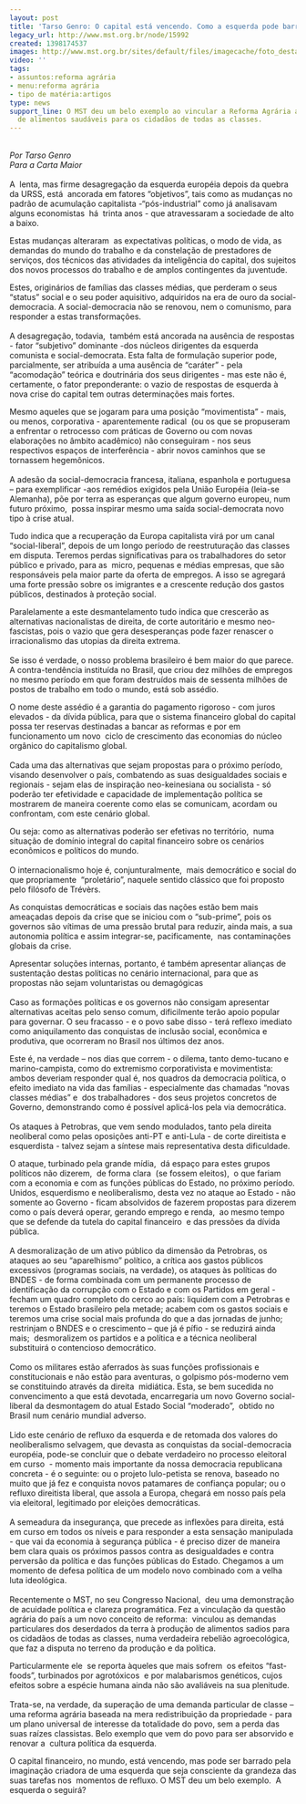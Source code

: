 ```yaml
---
layout: post
title: 'Tarso Genro: O capital está vencendo. Como a esquerda pode barrá-lo?'
legacy_url: http://www.mst.org.br/node/15992
created: 1398174537
images: http://www.mst.org.br/sites/default/files/imagecache/foto_destaque/tarso abre.jpg
video: ''
tags:
- assuntos:reforma agrária
- menu:reforma agrária
- tipo de matéria:artigos
type: news
support_line: O MST deu um belo exemplo ao vincular a Reforma Agrária ao tema da  produção
  de alimentos saudáveis para os cidadãos de todas as classes.
---
```

<p><br><em>Por&nbsp;Tarso&nbsp;Genro<br>Para a Carta Maior</em><br><br>A&nbsp; lenta, mas firme desagregação da esquerda européia depois da quebra da URSS, está&nbsp; ancorada em fatores “objetivos”, tais como as mudanças no padrão de acumulação capitalista -“pós-industrial” como já analisavam alguns economistas&nbsp; há&nbsp; trinta anos - que atravessaram a sociedade de alto a baixo.</p><p>Estas mudanças alteraram&nbsp; as expectativas políticas, o modo de vida, as demandas do mundo do trabalho e da constelação de prestadores de serviços, dos técnicos das atividades da inteligência do capital, dos sujeitos dos novos processos do trabalho e de amplos contingentes da juventude.</p><p>Estes, originários de famílias das classes médias, que perderam o seus “status” social e o seu poder aquisitivo, adquiridos na era de ouro da social-democracia. A social-democracia não se renovou, nem o comunismo, para responder a estas transformações.<br><br>A desagregação, todavia,&nbsp; também está ancorada na ausência de respostas - fator “subjetivo” dominante -dos núcleos dirigentes da esquerda comunista e social-democrata. Esta falta de formulação superior pode, parcialmente, ser atribuída a uma ausência de “caráter” - pela “acomodação” teórica e doutrinária dos seus dirigentes - mas este não é, certamente, o fator preponderante: o vazio de respostas de esquerda à nova crise do capital tem outras determinações mais fortes.</p><p>Mesmo aqueles que se jogaram para uma posição “movimentista” - mais, ou menos, corporativa - aparentemente radical&nbsp; (ou os que se propuseram a enfrentar o retrocesso com práticas de Governo ou com novas elaborações no âmbito acadêmico) não conseguiram - nos seus respectivos espaços de interferência - abrir novos caminhos que se tornassem hegemônicos.<br><br>A adesão da social-democracia francesa, italiana, espanhola e portuguesa – para exemplificar -aos remédios exigidos pela União Européia (leia-se Alemanha), põe por terra as esperanças que algum governo europeu, num futuro próximo,&nbsp; possa inspirar mesmo uma saída social-democrata novo tipo à crise atual.</p><p>Tudo indica que a recuperação da Europa capitalista virá por um canal “social-liberal”, depois de um longo período de reestruturação das classes em disputa. Teremos perdas significativas para os trabalhadores do setor público e privado, para as&nbsp; micro, pequenas e médias empresas, que são responsáveis pela maior parte da oferta de empregos. A isso se agregará uma forte pressão sobre os imigrantes e a crescente redução dos gastos públicos, destinados à proteção social.</p><p>Paralelamente a este desmantelamento tudo indica que crescerão as alternativas nacionalistas de direita, de corte autoritário e mesmo neo-fascistas, pois o vazio que gera desesperanças pode fazer renascer o irracionalismo das utopias da direita extrema.<br><br>Se isso é verdade, o nosso problema brasileiro é bem maior do que parece. A contra-tendência instituída no Brasil, que criou dez milhões de empregos no mesmo período em que foram destruídos mais de sessenta milhões de postos de trabalho em todo o mundo, está sob assédio.</p><p>O nome deste assédio é a garantia do pagamento rigoroso - com juros elevados - da dívida pública, para que o sistema financeiro global do capital possa ter reservas destinadas a bancar as reformas e por em funcionamento um novo&nbsp; ciclo de crescimento das economias do núcleo orgânico do capitalismo global.<br><br>Cada uma das alternativas que sejam propostas para o próximo período, visando desenvolver o país, combatendo as suas desigualdades sociais e regionais - sejam elas de inspiração neo-keinesiana ou socialista - só poderão ter efetividade e capacidade de implementação política se mostrarem de maneira coerente como elas se comunicam, acordam ou confrontam, com este cenário global.</p><p>Ou seja: como as alternativas poderão ser efetivas no território,&nbsp; numa situação de domínio integral do capital financeiro sobre os cenários econômicos e políticos do mundo.<br><br>O internacionalismo hoje é, conjunturalmente,&nbsp; mais democrático e social do que propriamente&nbsp; “proletário”, naquele sentido clássico que foi proposto pelo filósofo de Trévèrs.</p><p>As conquistas democráticas e sociais das nações estão bem mais ameaçadas depois da crise que se iniciou com o “sub-prime”, pois os governos são vítimas de uma pressão brutal para reduzir, ainda mais, a sua autonomia política e assim integrar-se, pacificamente,&nbsp; nas contaminações globais da crise.&nbsp;</p><p>Apresentar soluções internas, portanto, é também apresentar alianças de sustentação destas políticas no cenário internacional, para que as propostas não sejam voluntaristas ou demagógicas<br><br>Caso as formações políticas e os governos não consigam apresentar alternativas aceitas pelo senso comum, dificilmente terão apoio popular para governar. O seu fracasso - e o povo sabe disso - terá reflexo imediato como aniquilamento das conquistas de inclusão social, econômica e produtiva, que ocorreram no Brasil nos últimos dez anos.</p><p>Este é, na verdade – nos dias que correm - o dilema, tanto demo-tucano e marino-campista, como do extremismo corporativista e movimentista: ambos deveriam responder qual é, nos quadros da democracia política, o efeito imediato na vida das famílias - especialmente das chamadas “novas classes médias” e&nbsp; dos trabalhadores - dos seus projetos concretos de Governo, demonstrando como é possível aplicá-los pela via democrática.<br><br>Os ataques à Petrobras, que vem sendo modulados, tanto pela direita neoliberal como pelas oposições anti-PT e anti-Lula - de corte direitista e esquerdista - talvez sejam a síntese mais representativa desta dificuldade.</p><p>O ataque, turbinado pela grande mídia,&nbsp; dá espaço para estes grupos políticos não dizerem,&nbsp; de forma clara&nbsp; (se fossem eleitos),&nbsp; o que fariam com a economia e com as funções públicas do Estado, no próximo período. Unidos, esquerdismo e neoliberalismo, desta vez no ataque ao Estado - não somente ao Governo - ficam absolvidos de fazerem propostas para dizerem como o país deverá operar, gerando emprego e renda,&nbsp; ao mesmo tempo que se defende da tutela do capital financeiro&nbsp; e das pressões da dívida pública.<br><br>A desmoralização de um ativo público da dimensão da Petrobras, os ataques ao seu “aparelhismo” político, a crítica aos gastos públicos excessivos (programas sociais, na verdade), os ataques às políticas do BNDES - de forma combinada com um permanente processo de identificação da corrupção com o Estado e com os Partidos em geral - fecham um quadro completo do cerco ao país: liquidem com a Petrobras e teremos o Estado brasileiro pela metade; acabem com os gastos sociais e teremos uma crise social mais profunda do que a das jornadas de junho; restrinjam o BNDES e o crescimento – que já é pífio - se reduzirá ainda mais;&nbsp; desmoralizem os partidos e a política e a técnica neoliberal substituirá o contencioso democrático.<br><br>Como os militares estão aferrados às suas funções profissionais e constitucionais e não estão para aventuras, o golpismo pós-moderno vem se constituindo através da direita&nbsp; midiática. Esta, se bem sucedida no convencimento a que está devotada, encarregaria um novo Governo social-liberal da desmontagem do atual Estado Social “moderado”,&nbsp; obtido no Brasil num cenário mundial adverso.<br><br>Lido este cenário de refluxo da esquerda e de retomada dos valores do neoliberalismo selvagem, que devasta as conquistas da social-democracia européia, pode-se concluir que o debate verdadeiro no processo eleitoral em curso&nbsp; - momento mais importante da nossa democracia republicana concreta - é o seguinte: ou o projeto lulo-petista se renova, baseado no muito que já fez e conquista novos patamares de confiança popular; ou o refluxo direitista liberal, que assola a Europa, chegará em nosso país pela via eleitoral, legitimado por eleições democráticas.<br><br>A semeadura da insegurança, que precede as inflexões para direita, está em curso em todos os níveis e para responder a esta sensação manipulada - que vai da economia à segurança pública - é preciso dizer de maneira bem clara quais os próximos passos contra as desigualdades e contra perversão da política e das funções públicas do Estado. Chegamos a um momento de defesa política de um modelo novo combinado com a velha luta ideológica.<br><br>Recentemente o MST, no seu Congresso Nacional,&nbsp; deu uma demonstração de acuidade política e clareza programática. Fez a vinculação da questão agrária do país a um novo conceito de reforma:&nbsp; vinculou as demandas particulares dos deserdados da terra à produção de alimentos sadios para os cidadãos de todas as classes, numa verdadeira rebelião agroecológica, que faz a disputa no terreno da produção e da política.</p><p>Particularmente ele&nbsp; se reporta àqueles que mais sofrem&nbsp; os efeitos “fast-foods”, turbinados por agrotóxicos&nbsp; e por malabarismos genéticos, cujos efeitos sobre a espécie humana ainda não são avaliáveis na sua plenitude.<br><br>Trata-se, na verdade, da superação de uma demanda particular de classe – uma reforma agrária baseada na mera redistribuição da propriedade - para um plano universal de interesse da totalidade do povo, sem a perda das suas raízes classistas. Belo exemplo que vem do povo para ser absorvido e renovar a&nbsp; cultura política da esquerda.&nbsp;</p><p>O capital financeiro, no mundo, está vencendo, mas pode ser barrado pela imaginação criadora de uma esquerda que seja consciente da grandeza das suas tarefas nos&nbsp; momentos de refluxo. O MST deu um belo exemplo.&nbsp; A esquerda o seguirá?</p>
